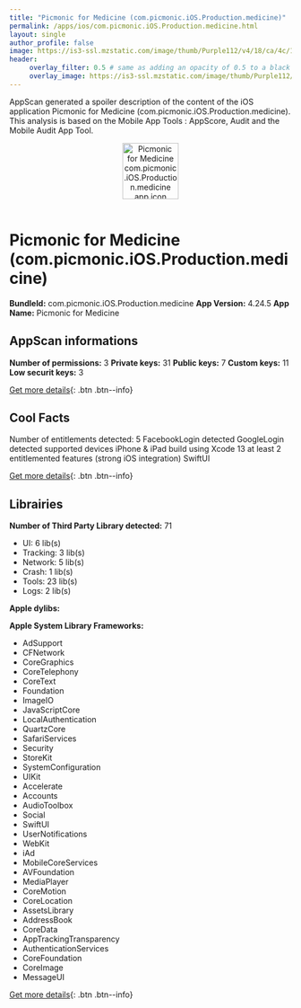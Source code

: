 ```yaml
---
title: "Picmonic for Medicine (com.picmonic.iOS.Production.medicine)"
permalink: /apps/ios/com.picmonic.iOS.Production.medicine.html
layout: single
author_profile: false
image: https://is3-ssl.mzstatic.com/image/thumb/Purple112/v4/18/ca/4c/18ca4c2b-4d73-573e-487f-448afd5e1501/AppIconMedicine-1x_U007emarketing-0-7-0-85-220.png/512x512bb.jpg
header: 
     overlay_filter: 0.5 # same as adding an opacity of 0.5 to a black background
     overlay_image: https://is3-ssl.mzstatic.com/image/thumb/Purple112/v4/18/ca/4c/18ca4c2b-4d73-573e-487f-448afd5e1501/AppIconMedicine-1x_U007emarketing-0-7-0-85-220.png/512x512bb.jpg
---
```

AppScan generated a spoiler description of the content of the iOS application Picmonic for Medicine (com.picmonic.iOS.Production.medicine). This analysis is based on the Mobile App Tools : AppScore, Audit and the Mobile Audit App Tool.

  
  
<div style="text-align: center;"><img src="https://is3-ssl.mzstatic.com/image/thumb/Purple112/v4/18/ca/4c/18ca4c2b-4d73-573e-487f-448afd5e1501/AppIconMedicine-1x_U007emarketing-0-7-0-85-220.png/512x512bb.jpg" width="100" height="100" alt="Picmonic for Medicine com.picmonic.iOS.Production.medicine app icon"></div></br>
  
# Picmonic for Medicine (com.picmonic.iOS.Production.medicine)

**BundleId:** com.picmonic.iOS.Production.medicine
**App Version:** 4.24.5
**App Name:** Picmonic for Medicine


## AppScan informations 

**Number of permissions:** 3
**Private keys:** 31
**Public keys:** 7
**Custom keys:** 11
**Low securit keys:** 3
  
[Get more details](/pricing.html){: .btn .btn--info}

## Cool Facts

Number of entitlements detected: 5
FacebookLogin detected
GoogleLogin detected
supported devices iPhone & iPad
build using Xcode 13
at least 2 entitlemented features (strong iOS integration)
SwiftUI
  
[Get more details](/pricing.html){: .btn .btn--info}

## Librairies 
**Number of Third Party Library detected:** 71
- UI: 6 lib(s)
- Tracking: 3 lib(s)
- Network: 5 lib(s)
- Crash: 1 lib(s)
- Tools: 23 lib(s)
- Logs: 2 lib(s)

**Apple dylibs:**


**Apple System Library Frameworks:**
- AdSupport
- CFNetwork
- CoreGraphics
- CoreTelephony
- CoreText
- Foundation
- ImageIO
- JavaScriptCore
- LocalAuthentication
- QuartzCore
- SafariServices
- Security
- StoreKit
- SystemConfiguration
- UIKit
- Accelerate
- Accounts
- AudioToolbox
- Social
- SwiftUI
- UserNotifications
- WebKit
- iAd
- MobileCoreServices
- AVFoundation
- MediaPlayer
- CoreMotion
- CoreLocation
- AssetsLibrary
- AddressBook
- CoreData
- AppTrackingTransparency
- AuthenticationServices
- CoreFoundation
- CoreImage
- MessageUI


  
[Get more details](/pricing.html){: .btn .btn--info}

